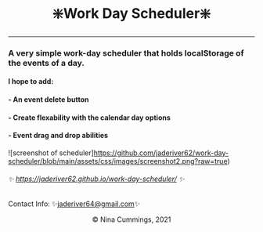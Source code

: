# <div align="center">:sparkle:Work Day Scheduler:sparkle:</div>
---


### A very simple work-day scheduler that holds localStorage of the events of a day.
#### I hope to add:
#### - An event delete button
#### - Create flexability with the calendar day options
#### - Event drag and drop abilities

![screenshot of scheduler]https://github.com/jaderiver62/work-day-scheduler/blob/main/assets/css/images/screenshot2.png?raw=true)


###### :sparkles: https://jaderiver62.github.io/work-day-scheduler/ :sparkles:

Contact Info:
:sparkles:[jaderiver64@gmail.com](mailto:jaderiver64@gmail.com):sparkles:
<div align="center">&#169; Nina Cummings, 2021</div>
